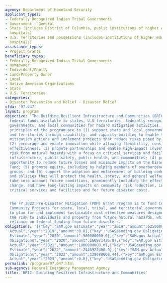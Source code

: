 ```yaml
---
agency: Department of Homeland Security
applicant_types:
- Federally Recognized lndian Tribal Governments
- Government - General
- State (includes District of Columbia, public institutions of higher education and
  hospitals)
- U.S. Territories and possessions (includes institutions of higher education and
  hospitals)
assistance_types:
- Project Grants
beneficiary_types:
- Federally Recognized Indian Tribal Governments
- Homeowner
- Individual/Family
- Land/Property Owner
- Local
- Native American Organizations
- State
- U.S. Territories
categories:
- Disaster Prevention and Relief - Disaster Relief
cfda: '97.047'
layout: program
objective: 'The Building Resilient Infrastructure and Communities (BRIC) program makes
  federal funds available to states, U.S territories, federally recognized tribal
  governments, and local communities for hazard mitigation activities. The guiding
  principles of the program are to (1) support state and local governments, tribes,
  and territories through capability- and capacity-building to enable them to identify
  mitigation actions and implement projects that reduce risks posed by natural hazards;
  (2) encourage and enable innovation while allowing flexibility, consistency, and
  effectiveness; (3) promote partnerships and enable high-impact investments to reduce
  risk from natural hazards with a focus on critical services and facilities, public
  infrastructure, public safety, public health, and communities; (4) provide a significant
  opportunity to reduce future losses and minimize impacts on the Disaster Relief
  Fund; (5) promote equity, including by helping members of overburdened and underservedvulnerable
  groups; and (6) support the adoption and enforcement of building codes, standards,
  and policies that will protect the health, safety, and general welfare of the public,
  take into account future conditions, prominently including the effects of climate
  change, and have long-lasting impacts on community risk reduction, including for
  critical services and facilities and for future disaster costs.


  The FY 2022 Pre-Disaster Mitigation (PDM) Grant Program is to fund Congressional
  Community Projects for state, local, tribal, and territorial government efforts
  to plan for and implement sustainable cost-effective measures designed to reduce
  the risk to individuals and property from future natural hazards, while also reducing
  reliance on federal funding from future disasters.'
obligations: '[{"key":"SAM.gov Estimate","year":"2019","amount":62500000.0},{"key":"SAM.gov
  Actual","year":"2019","amount":0.0},{"key":"USASpending.gov Obligations","year":"2019","amount":65623715.0},{"key":"SAM.gov
  Estimate","year":"2020","amount":500000000.0},{"key":"SAM.gov Actual","year":"2020","amount":500000000.0},{"key":"USASpending.gov
  Obligations","year":"2020","amount":160871436.0},{"key":"SAM.gov Estimate","year":"2021","amount":1000000000.0},{"key":"SAM.gov
  Actual","year":"2021","amount":1000000000.0},{"key":"USASpending.gov Obligations","year":"2021","amount":162377485.0},{"key":"SAM.gov
  Estimate","year":"2022","amount":2448922408.0},{"key":"SAM.gov Actual","year":"2022","amount":0.0},{"key":"USASpending.gov
  Obligations","year":"2022","amount":128080600.44},{"key":"SAM.gov Estimate","year":"2023","amount":1000000000.0},{"key":"SAM.gov
  Actual","year":"2023","amount":0.0},{"key":"USASpending.gov Obligations","year":"2023","amount":119823523.52}]'
permalink: /program/97.047.html
sub-agency: Federal Emergency Management Agency
title: 'BRIC: Building Resilient Infrastructure and Communities'
---
```

